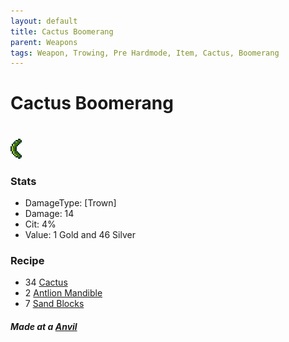```yaml
---
layout: default
title: Cactus Boomerang
parent: Weapons
tags: Weapon, Trowing, Pre Hardmode, Item, Cactus, Boomerang
---
```


# Cactus Boomerang
#
![Icon](https://raw.githubusercontent.com/RickLugtigheid/SupernovaMod/main/Items/Weapons/PreHardmode/CactusBoomerang.png)

### Stats
- DamageType: [Trown]
- Damage: 14
- Cit: 4%
- Value: 1 Gold and 46 Silver

### Recipe
- 34 [Cactus](https://terraria.gamepedia.com/Cactus)
- 2 [Antlion Mandible](https://terraria.gamepedia.com/Antlion_Mandible)
- 7 [Sand Blocks](https://terraria.gamepedia.com/Sand_Block)

##### Made at a [Anvil](https://terraria.fandom.com/wiki/Anvil)